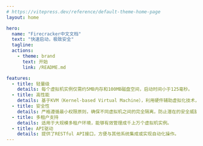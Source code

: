 ```yaml
---
# https://vitepress.dev/reference/default-theme-home-page
layout: home

hero:
  name: "Firecracker中文文档"
  text: "快速启动，极致安全"
  tagline:
  actions:
    - theme: brand
      text: 开始
      link: /README.md

features:
  - title: 轻量级
    details: 每个虚拟机实例仅需约5MB内存和100MB磁盘空间，启动时间小于125毫秒。
  - title: 高性能
    details: 基于KVM（Kernel-based Virtual Machine），利用硬件辅助虚拟化技术，提供接近裸金属的性能表现。
  - title: 安全性
    details: 严格遵循最小权限原则，确保不同虚拟机之间的完全隔离，防止潜在的安全威胁。
  - title: 多租户支持
    details: 适用于大规模多租户环境，能够有效管理成千上万个虚拟机实例。
  - title: API驱动
    details: 提供了RESTful API接口，方便与其他系统集成或实现自动化操作。
---
```

